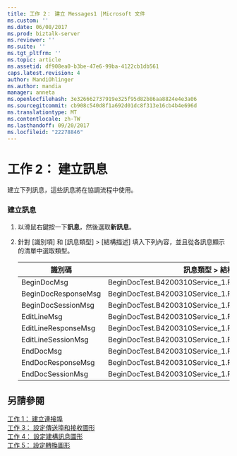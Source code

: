 ```yaml
---
title: 工作 2： 建立 Messages1 |Microsoft 文件
ms.custom: ''
ms.date: 06/08/2017
ms.prod: biztalk-server
ms.reviewer: ''
ms.suite: ''
ms.tgt_pltfrm: ''
ms.topic: article
ms.assetid: df908ea0-b3be-47e6-99ba-4122cb1db561
caps.latest.revision: 4
author: MandiOhlinger
ms.author: mandia
manager: anneta
ms.openlocfilehash: 3e326662737919e325f95d82b86aa8824e4e3a06
ms.sourcegitcommit: cb908c540d8f1a692d01dc8f313e16cb4b4e696d
ms.translationtype: MT
ms.contentlocale: zh-TW
ms.lasthandoff: 09/20/2017
ms.locfileid: "22278846"
---
```

# <a name="task-2-create-the-messages"></a>工作 2： 建立訊息
建立下列訊息，這些訊息將在協調流程中使用。  
  
### <a name="to-create-the-messages"></a>建立訊息  
  
1.  以滑鼠右鍵按一下**訊息**，然後選取**新訊息**。  
  
2.  針對 [識別項] 和 [訊息類型] > [結構描述] 填入下列內容，並且從各訊息顯示的清單中選取類型。  
  
    |識別碼|訊息類型 > 結構描述|  
    |----------------|--------------------------|  
    |BeginDocMsg|BeginDocTest.B4200310Service_1.F4211FSBeginDoc|  
    |BeginDocResponseMsg|BeginDocTest.B4200310Service_1.F4211FSBeginDocResponse|  
    |BeginDocSessionMsg|BeginDocTest.B4200310Service_1.F4211FSBeginDoc|  
    |EditLineMsg|BeginDocTest.B4200310Service_1.F4211FSEditLine|  
    |EditLineResponseMsg|BeginDocTest.B4200310Service_1.F4211FSEditLineResponse|  
    |EditLineSessionMsg|BeginDocTest.B4200310Service_1.F4211FSEditLine|  
    |EndDocMsg|BeginDocTest.B4200310Service_1.F4211FSEndDoc|  
    |EndDocResponseMsg|BeginDocTest.B4200310Service_1.F4211FSEndDocResponse|  
    |EndDocSessionMsg|BeginDocTest.B4200310Service_1.F4211FSEndDoc|  
  
## <a name="see-also"></a>另請參閱  
 [工作 1： 建立連接埠](../core/task-1-create-the-ports2.md)   
 [工作 3： 設定傳送埠和接收圖形](../core/task-3-configure-the-send-and-receive-shapes1.md)   
 [工作 4： 設定建構訊息圖形](../core/task-4-configure-the-construct-message-shape2.md)   
 [工作 5： 設定轉換圖形](../core/task-5-configure-the-transform-shape1.md)